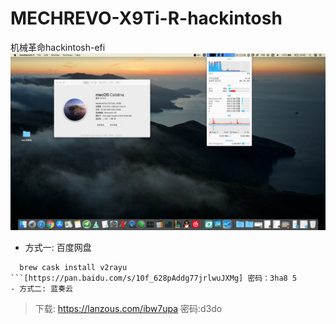 # MECHREVO-X9Ti-R-hackintosh
机械革命hackintosh-efi
![ image](https://github.com/cateatlemon/MECHREVO-X9Ti-R-hackintosh/blob/master/13ACFBA5-6F7B-4C46-B2C9-2304FE81E8C3.png)
- 方式一: 百度网盘
```
  brew cask install v2rayu
```[https://pan.baidu.com/s/10f_628pAddg77jrlwuJXMg] 密码：3ha8 5
- 方式二: 蓝奏云
```
>下载: https://lanzous.com/ibw7upa  密码:d3do
